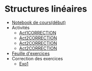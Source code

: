 # Structures linéaires
* [Notebook de cours(début)](https://github.com/thfruchart/tnsi/blob/main/06/COURS(d%C3%A9but)_Structures_lin%C3%A9aires.ipynb)
* Activités
  * [Act1](https://github.com/thfruchart/tnsi/blob/main/06/ACTIVIT%C3%89_PYTHON1.ipynb)[CORRECTION](https://github.com/thfruchart/tnsi/blob/main/06/ACTIVIT%C3%89_PYTHON1_CORRECTION.ipynb) 
  * [Act2](https://github.com/thfruchart/tnsi/blob/main/06/ACTIVIT%C3%89_PYTHON2.ipynb)[CORRECTION](https://github.com/thfruchart/tnsi/blob/main/06/ACTIVIT%C3%89_PYTHON2_CORRECTION.ipynb)
  * [Act2](https://github.com/thfruchart/tnsi/blob/main/06/ACTIVIT%C3%89_PYTHON3.ipynb)[CORRECTION](https://github.com/thfruchart/tnsi/blob/main/06/ACTIVIT%C3%89_PYTHON3_CORRECTION.ipynb)
  * [Act2](https://github.com/thfruchart/tnsi/blob/main/06/ACTIVIT%C3%89_PYTHON4.ipynb)[CORRECTION](https://github.com/thfruchart/tnsi/blob/main/06/ACTIVIT%C3%89_PYTHON4_CORRECTION.ipynb)
* [Feuille d'exercices](https://github.com/thfruchart/tnsi/blob/main/06/EXERCICES_Structures_Lin%C3%A9aires.pdf)
* Correction des exercices
  * [Exo1](https://github.com/thfruchart/tnsi/blob/main/06/CORRECTION-Exercice1.ipynb) 
